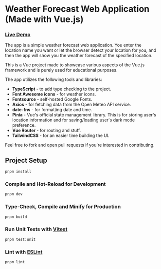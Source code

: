 # Weather Forecast Web Application (Made with Vue.js)

### [Live Demo](https://vue-weather-app-codementor.netlify.app/)

The app is a simple weather forecast web application. You enter the location name you want or let the browser detect your location for you, and then the app will show you the weather forecast of the specified location.

This is a Vue project made to showcase various aspects of the Vue.js framework and is purely used for educational purposes.

The app utilizes the following tools and libraries:

- **TypeScript** - to add type checking to the project.
- **Font Awesome icons** - for weather icons.
- **Fontsource** - self-hosted Google Fonts.
- **Axios** - for fetching data from the Open Meteo API service.
- **date-fns** - for formatting date and time.
- **Pinia** - Vue's official state management library. This is for storing user's location information and for saving/loading user's dark mode preference.
- **Vue Router** - for routing and stuff.
- **TailwindCSS** - for an easier time building the UI.

Feel free to fork and open pull requests if you're interested in contributing.

## Project Setup

```sh
pnpm install
```

### Compile and Hot-Reload for Development

```sh
pnpm dev
```

### Type-Check, Compile and Minify for Production

```sh
pnpm build
```

### Run Unit Tests with [Vitest](https://vitest.dev/)

```sh
pnpm test:unit
```

### Lint with [ESLint](https://eslint.org/)

```sh
pnpm lint
```
